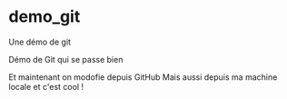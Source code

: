 # demo_git
Une démo de git

Démo de Git qui se passe bien

Et maintenant on modofie depuis GitHub
Mais aussi depuis ma machine locale et c'est cool !
